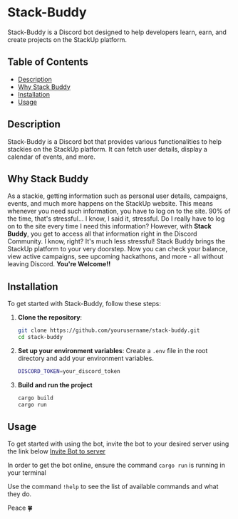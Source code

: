 # Stack-Buddy

Stack-Buddy is a Discord bot designed to help developers learn, earn, and create projects on the StackUp platform.

## Table of Contents

- [Description](#description)
- [Why Stack Buddy](#why-stack-buddy)
- [Installation](#installation)
- [Usage](#usage)

## Description

Stack-Buddy is a Discord bot that provides various functionalities to help stackies on the StackUp platform. It can fetch user details, display a calendar of events, and more.

## Why Stack Buddy
As a stackie, getting information such as personal user details, campaigns, events, and much more happens on the StackUp website. This means whenever you need such information, you have to log on to the site. 90% of the time, that's stressful... I know, I said it, stressful. Do I really have to log on to the site every time I need this information?
However, with **Stack Buddy**, you get to access all that information right in the Discord Community. I know, right? It's much less stressful! Stack Buddy brings the StackUp platform to your very doorstep.
Now you can check your balance, view active campaigns, see upcoming hackathons, and more - all without leaving Discord. **You're Welcome!!**

## Installation

To get started with Stack-Buddy, follow these steps:

1. **Clone the repository**:
   ```sh
   git clone https://github.com/yourusername/stack-buddy.git
   cd stack-buddy
   ```

2. **Set up your environment variables**: 
    Create a `.env` file in the root directory and add your environment variables.
    ```sh
    DISCORD_TOKEN=your_discord_token
    ```

3. **Build and run the project**
    ```sh
    cargo build
    cargo run
    

## Usage
To get started with using the bot, invite the bot to your desired server using the link below 
[Invite Bot to server](https://discord.com/oauth2/authorize?client_id=1269716111096811525&permissions=275683306512&integration_type=0&scope=bot)

In order to get the bot online, ensure the command `cargo run` is running in your terminal

Use the command `!help` to see the list of available commands and what they do.

Peace 🍀

